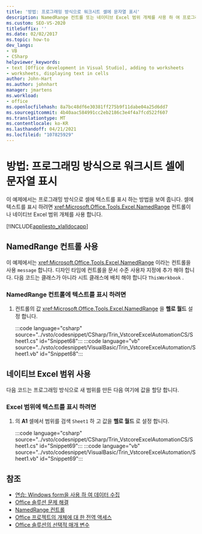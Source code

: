 ```yaml
---
title: '방법: 프로그래밍 방식으로 워크시트 셀에 문자열 표시'
description: NamedRange 컨트롤 또는 네이티브 Excel 범위 개체를 사용 하 여 프로그래밍 방식으로 Microsoft Excel 워크시트 셀에 문자열을 표시 하는 방법을 알아봅니다.
ms.custom: SEO-VS-2020
titleSuffix: ''
ms.date: 02/02/2017
ms.topic: how-to
dev_langs:
- VB
- CSharp
helpviewer_keywords:
- text [Office development in Visual Studio], adding to worksheets
- worksheets, displaying text in cells
author: John-Hart
ms.author: johnhart
manager: jmartens
ms.workload:
- office
ms.openlocfilehash: 8a7bc48df6e30381ff275b9f11dabe04a25d6dd7
ms.sourcegitcommit: 4b40aac584991cc2eb2186c3e4f4a7fcd522f607
ms.translationtype: MT
ms.contentlocale: ko-KR
ms.lasthandoff: 04/21/2021
ms.locfileid: "107825929"
---
```

# <a name="how-to-programmatically-display-a-string-in-a-worksheet-cell"></a>방법: 프로그래밍 방식으로 워크시트 셀에 문자열 표시
  이 예제에서는 프로그래밍 방식으로 셀에 텍스트를 표시 하는 방법을 보여 줍니다. 셀에 텍스트를 표시 하려면 <xref:Microsoft.Office.Tools.Excel.NamedRange> 컨트롤이 나 네이티브 Excel 범위 개체를 사용 합니다.

 [!INCLUDE[appliesto_xlalldocapp](../vsto/includes/appliesto-xlalldocapp-md.md)]

## <a name="use-a-namedrange-control"></a>NamedRange 컨트롤 사용
 이 예제에서는 <xref:Microsoft.Office.Tools.Excel.NamedRange> 이라는 컨트롤을 사용 `message` 합니다. 디자인 타임에 컨트롤을 문서 수준 사용자 지정에 추가 해야 합니다. 다음 코드는 클래스가 아니라 시트 클래스에 배치 해야 합니다 `ThisWorkbook` .

### <a name="to-display-text-in-a-namedrange-control"></a>NamedRange 컨트롤에 텍스트를 표시 하려면

1. 컨트롤의 값 <xref:Microsoft.Office.Tools.Excel.NamedRange> 을 **헬로 월드** 설정 합니다.

     :::code language="csharp" source="../vsto/codesnippet/CSharp/Trin_VstcoreExcelAutomationCS/Sheet1.cs" id="Snippet68":::
     :::code language="vb" source="../vsto/codesnippet/VisualBasic/Trin_VstcoreExcelAutomation/Sheet1.vb" id="Snippet68":::

## <a name="use-a-native-excel-range"></a>네이티브 Excel 범위 사용
 다음 코드는 프로그래밍 방식으로 새 범위를 만든 다음 여기에 값을 할당 합니다.

### <a name="to-display-text-in-an-excel-range"></a>Excel 범위에 텍스트를 표시 하려면

1. 의 **A1** 셀에서 범위를 검색 `Sheet1` 하 고 값을 **헬로 월드** 로 설정 합니다.

     :::code language="csharp" source="../vsto/codesnippet/CSharp/Trin_VstcoreExcelAutomationCS/Sheet1.cs" id="Snippet69":::
     :::code language="vb" source="../vsto/codesnippet/VisualBasic/Trin_VstcoreExcelAutomation/Sheet1.vb" id="Snippet69":::

## <a name="see-also"></a>참조
- [연습: Windows form을 사용 하 여 데이터 수집](../vsto/walkthrough-collecting-data-using-a-windows-form.md)
- [Office 솔루션 문제 해결](../vsto/troubleshooting-office-solutions.md)
- [NamedRange 컨트롤](../vsto/namedrange-control.md)
- [Office 프로젝트의 개체에 대 한 전역 액세스](../vsto/global-access-to-objects-in-office-projects.md)
- [Office 솔루션의 선택적 매개 변수](../vsto/optional-parameters-in-office-solutions.md)

